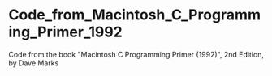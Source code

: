 # Code_from_Macintosh_C_Programming_Primer_1992
Code from the book "Macintosh C Programming Primer (1992)", 2nd Edition, by Dave Marks
